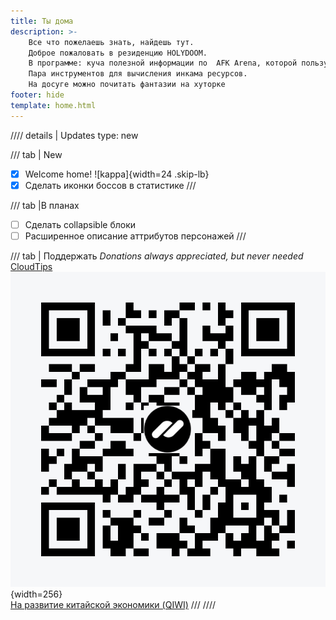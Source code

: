```yaml
---
title: Ты дома
description: >-
    Все что пожелаешь знать, найдешь тут.
    Доброе пожаловать в резиденцию HOLYDOOM.
    В программе: куча полезной информации по  AFK Arena, которой пользуюсь регулярно
    Пара инструментов для вычисления инкама ресурсов.
    На досуге можно почитать фантазии на хуторке
footer: hide
template: home.html
---
```


//// details | Updates
    type: new

/// tab | New

- [x] Welcome home! ![kappa]{width=24 .skip-lb}
- [x] Сделать иконки боссов в статистике
///

/// tab |В планах

- [ ] Сделать collapsible блоки
- [ ] Расширенное описание аттрибутов персонажей
///

/// tab | Поддержать
_Donations always appreciated, but never needed_
[CloudTips](https://pay.cloudtips.ru/p/5587246e)  
![t](qrCode.jpg){width=256}  
[На развитие китайской экономики (QIWI)](https://donate.qiwi.com/payin/HOOTORO)
///
////
